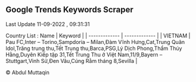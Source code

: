 

## Google Trends Keywords Scraper 
 
Last Update 11-09-2022 , 09:31:31

Country List :
 Name  | Keyword |
| ------------- | ------------- |
| VIETNAM | Pau FC,Inter – Torino,Sampdoria – Milan,Đàm Vĩnh Hưng,Cat,Trung Quân Idol,Trăng trung thu,Tết Trung thu,Barca,PSG,Lý Dịch Phong,Thẩm Thúy Hằng,Duyên Kiếp tập 31,Tết Trung Thu ở Việt Nam,11/9,Bayern – Stuttgart,Vinh Sử,Đen Vâu,Cúng Rằm tháng 8,Sevilla |



© Abdul Muttaqin 
